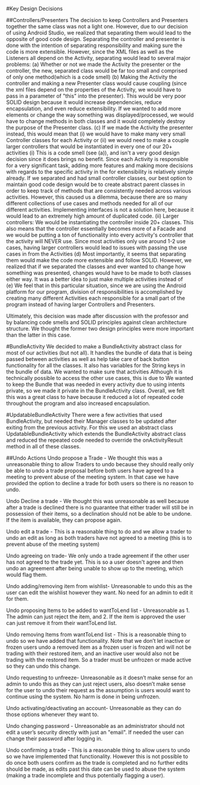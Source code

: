 #Key Design Decisions

##Controllers/Presenters
 The decision to keep Controllers and Presenters together the same class was not a light one.
However, due to our decision of using Android Studio, we realized that separating them would lead 
to the opposite of good code design. Separating the controller and presenter is done with the 
intention of separating responsibility and making sure the code is more extensible.
However, since the XML files as well as the Listeners all depend on the Activity, 
separating would lead to several major problems:
    (a) Whether or not we made the Activity the presenter or the controller, the new, separated class
    would be far too small and comprised of only one method(which is a code smell)
    (b) Making the Activity the controller and making a new Presenter class would cause coupling 
    (since the xml files depend on the properties of the Activity, we would have to pass in a 
    parameter of "this" into the presenter). This would be very poor SOLID design because it would
    increase dependencies, reduce encapsulation, and even reduce extensibility. If we wanted
    to add more elements or change the way something was displayed/processed, we would have to 
    change methods in both classes and it would completely destroy the purpose of the Presenter class.
    (c) If we made the Activity the presenter instead, this would mean that (i) we would have to
    make many very small Controller classes for each Activity or (ii) we would need to make a couple 
    larger controllers that would be instantiated in every one of our 20+ activities
        (i) This is a code smell (see (a)), and isn't a very good design decision since it
        does brings no benefit. Since each Activity is responsible for a very significant task,
        adding more features and making more decisions with regards to the specific activity in the
        for extensibility is relatively simple already. If we separated and had small controller 
        classes, our best option to maintain good code design would be to create abstract parent 
        classes in order to keep track of methods that are consistently needed across various 
        activities. However, this caused us a dilemma, because there are so many different collections
        of use cases and methods needed for all of our different activities. Implementing interfaces
        is not a solution here, because it would lead to an extremely high amount of duplicated code.
        (ii) Larger controllers: We would be instantiating the controller inside 20+ classes.
         This also means that the controller essentially becomes more of a Facade and we would be
         putting a ton of functionality into every activity's controller that the activity will 
         NEVER use. Since most activities only use around 1-2 use cases, having larger 
         controllers would lead to issues with passing the use cases in from the Activities
    (d) Most importantly, it seems that separating them would make the code more extensible and
    follow SOLID. However, we realized that if we separated the classes and ever wanted to change
    how something was presented, changes would have to be made to both classes either way. It was
    a better idea to just make multiple activities instead of  
    (e) We feel that in this particular situation, since we are using the Android platform for our
    program, division of responsibilities is accomplished by creating many different Activities
    each responsible for a small part of the program instead of having larger Controllers and 
    Presenters.
    
Ultimately, this decision was made after discussion with the professor and by balancing code smells 
and SOLID principles against clean architecture structure. We thought the former two design principles
 were more important than the latter in this case.
 
 #BundleActivity
 We decided to make a BundleActivity abstract class for most of our activities (but not all). It
 handles the bundle of data that is being passed between activities as well as help take care of 
 back button functionality for all the classes. It also has variables for the String keys in the 
 bundle of data. We wanted to make sure that activities 
 Although it is technically possible to access the other use cases, this is due to 
 We wanted to keep the Bundle that was needed
 in every activity due to using intents private,
  so we made it private in the BundleActivity class.
 Overall, we felt this was a great class to have because it reduced a lot of repeated code throughout
 the program and also increased encapsulation.
 
 #UpdatableBundleActivity
 There were a few activities that used BundleActivity, but needed their Manager classes to be 
 updated after exiting from the previous activity. For this we used an abstract class UpdatableBundleActivity
 which extends the BundleActivity abstract class and reduced the repeated code needed to override
 the onActivityResult method in all of these classes.


##Undo Actions
Undo propose a Trade - We thought this was a unreasonable thing to allow Traders to undo because they should really only be able to undo
                       a trade proposal before both users have agreed to a meeting to prevent abuse of the meeting system.
                       In that case we have provided the option to decline a trade for both users so there is no reason to undo.

Undo Decline a trade - We thought this was unreasonable as well because after a trade is declined there is no guarantee that either trader will still
                       be in possession of their items, so a declination should not be able to be undone. If the item is available, they can propose again.

Undo edit a trade    - This is a reasonable thing to do and we allow a trader to undo an edit as long as both traders have not agreed to a meeting
                       (this is to prevent abuse of the meeting system)

Undo agreeing on trade- We only undo a trade agreement if the other user has not agreed to the trade yet. This is so a user doesn't agree and then
                        undo an agreement after being unable to show up to the meeting, which would flag them.

Undo adding/removing item from wishlist- Unreasonable to undo this as the user can edit the wishlist however they want. No need for an admin to edit it for them.

Undo proposing Items to be added to wantToLend list - Unreasonable as 1. The admin can just reject the item, and 2. If the item is approved the user can just
                                                        remove it from their wantToLend list.

Undo removing Items from wantToLend list - This is a reasonable thing to undo so we have added that functionality.
                                           Note that we don’t let inactive or frozen users undo a removed item as a
                                           frozen user is frozen and will not be trading with their restored item,
                                            and an inactive user would also not be trading with the restored item. So a
                                            trader must be unfrozen or made active so they can undo this change.

Undo requesting to unfreeze- Unreasonable as it doesn’t make sense for an admin to undo this as they can just reject users,
                             also doesn’t make sense for the user to undo their request as the assumption is users
                             would want to continue using the system. No harm is done in being unfrozen.

Undo activating/deactivating an account- Unreasonable as they can do those options whenever they want to.

Undo changing password - Unreasonable as an administrator should not edit a user’s security directly with just an "email". If needed the user
                         can change their password after logging in.

Undo confirming a trade - This is a reasonable thing to allow users to undo so we have implemented that functionality.
                          However this is not possible to do once both users confirm as the trade is completed and no further
                          edits should be made, as edits past this date can be used to abuse the system (making a trade incomplete
                          and thus potentially flagging a user).
